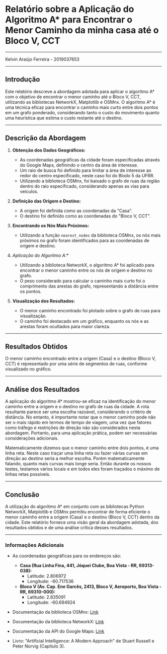# Relatório sobre a Aplicação do Algoritmo A* para Encontrar o Menor Caminho da minha casa até o Bloco V, CCT

---
Kelvin Araújo Ferreira - 2019037653

---

## Introdução

Este relatório descreve a abordagem adotada para aplicar o algoritmo A* com o objetivo de encontrar o menor caminho até o Bloco V, CCT, utilizando as bibliotecas NetworkX, Matplotlib e OSMnx. O algoritmo A* é uma técnica eficaz para encontrar o caminho mais curto entre dois pontos em um grafo ponderado, considerando tanto o custo do movimento quanto uma heurística que estima o custo restante até o destino.

---

## Descrição da Abordagem

1. **Obtenção dos Dados Geográficos:**
   - As coordenadas geográficas da cidade foram especificadas através do Google Maps, definindo o centro da área de interesse.
   - Um raio de busca foi definido para limitar a área de interesse ao redor do centro especificado, neste caso foi do Blodo 5 da UFRR.
   - Utilizando a biblioteca OSMnx, foi baixado o grafo de ruas da região dentro do raio especificado, considerando apenas as vias para veículos.

2. **Definição das Origem e Destino:**
   - A origem foi definida como as coordenadas da "Casa".
   - O destino foi definido como as coordenadas do "Bloco V, CCT".

3. **Encontrando os Nós Mais Próximos:**
   - Utilizando a função `nearest_nodes` da biblioteca OSMnx, os nós mais próximos no grafo foram identificados para as coordenadas de origem e destino.

4. **Aplicação do Algoritmo A*:**
   - Utilizando a biblioteca NetworkX, o algoritmo A* foi aplicado para encontrar o menor caminho entre os nós de origem e destino no grafo.
   - O peso considerado para calcular o caminho mais curto foi o comprimento das arestas do grafo, representando a distância entre os pontos.

5. **Visualização dos Resultados:**
   - O menor caminho encontrado foi plotado sobre o grafo de ruas para visualização.
   - O caminho foi destacado em um gráfico, enquanto os nós e as arestas foram ocultados para maior clareza.

---

## Resultados Obtidos

O menor caminho encontrado entre a origem (Casa) e o destino (Bloco V, CCT) é representado por uma série de segmentos de ruas, conforme visualizado no gráfico.

---

## Análise dos Resultados

A aplicação do algoritmo A* mostrou-se eficaz na identificação do menor caminho entre a origem e o destino no grafo de ruas da cidade. A rota resultante parece ser uma escolha razoável, considerando o critério de distância. No entanto, é importante notar que o menor caminho pode não ser o mais rápido em termos de tempo de viagem, uma vez que fatores como tráfego e restrições de direção não são considerados nesta abordagem. Portanto, para uma aplicação prática, podem ser necessárias considerações adicionais.

Matematicamente dizemos que o menor caminho entre dois pontos, é uma linha reta. Neste caso traçar uma linha reta ou fazer várias curvas em direção ao destino seria a melhor escolha. Porém matematicamente falando, quanto mais curvas mais longe seria. Então durante os nossos testes, testamos vários locais e em todos eles foram traçados o máximo de linhas retas possíveis.

---

## Conclusão

A utilização do algoritmo A* em conjunto com as bibliotecas Python NetworkX, Matplotlib e OSMnx permitiu encontrar de forma eficiente o menor caminho entre a origem (Casa) e o destino (Bloco V, CCT) dentro da cidade. Este relatório fornece uma visão geral da abordagem adotada, dos resultados obtidos e de uma análise crítica desses resultados.

---

### Informações Adicionais

- As coordenadas geográficas para os endereços são:
  - **Casa (Rua Linha Fina, 441, Jóquei Clube, Boa Vista - RR, 69313-038):**
    - Latitude: 2.806972
    - Longitude: -60.717536
  - **Bloco V (Av. Cap. Ene Garcês, 2413, Bloco V, Aeroporto, Boa Vista - RR, 69310-000):**
    - Latitude: 2.835091
    - Longitude: -60.694924

- Documentação da biblioteca OSMnx: [Link](https://osmnx.readthedocs.io/)
- Documentação da biblioteca NetworkX: [Link](https://networkx.org/documentation/)
- Documentação da API do Google Maps: [Link](https://developers.google.com/maps/documentation)
- Livro: "Artificial Intelligence: A Modern Approach" de Stuart Russell e Peter Norvig (Capítulo 3).
